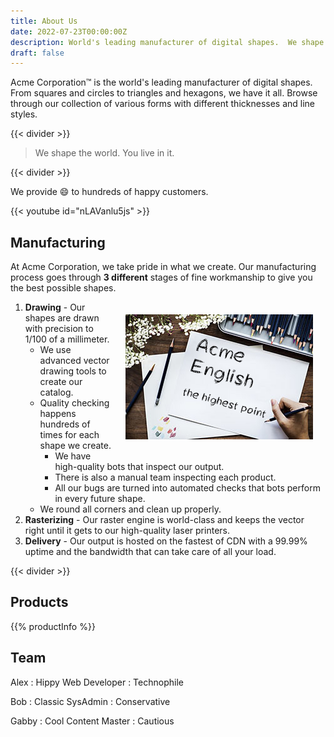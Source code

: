 ```yaml
---
title: About Us
date: 2022-07-23T00:00:00Z
description: World's leading manufacturer of digital shapes.  We shape the world.  You live in it.
draft: false
---
```


Acme Corporation&trade; is the world's leading manufacturer of digital shapes. From squares and circles to triangles and hexagons, we have it all. Browse through our collection of various forms with different thicknesses and line styles.

{{< divider >}}

> We shape the world. You live in it.

{{< divider >}}

We provide :smile: to hundreds of happy customers.

{{< youtube id="nLAVanlu5js" >}}

## Manufacturing

At Acme Corporation, we take pride in what we create. Our manufacturing process goes through **3 different** stages of fine workmanship to give you the best possible shapes.

<img style="float: right; margin: 20px;" src="draw.jpg">

1. **Drawing** - Our shapes are drawn with precision to 1/100 of a millimeter.
   - We use advanced vector drawing tools to create our catalog.
   - Quality checking happens hundreds of times for each shape we create.
     - We have high-quality bots that inspect our output.
     - There is also a manual team inspecting each product.
     - All our bugs are turned into automated checks that bots perform in every future shape.
   - We round all corners and clean up properly.
2. **Rasterizing** - Our raster engine is world-class and keeps the vector right until it gets to our high-quality laser printers.
3. **Delivery** - Our output is hosted on the fastest of CDN with a 99.99% uptime and the bandwidth that can take care of all your load.

{{< divider >}}

## Products

{{% productInfo %}}

## Team

Alex
: Hippy Web Developer
: Technophile

Bob
: Classic SysAdmin
: Conservative

Gabby
: Cool Content Master
: Cautious
